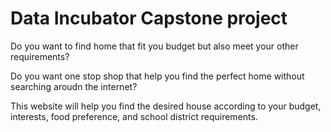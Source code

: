 # Data Incubator Capstone project

Do you want to find home that fit you budget but also meet your other requirements?

Do you want one stop shop that help you find the perfect home without searching aroudn the internet?

This website will help you find the desired house according to your budget, interests, food preference, and school district requirements. 
